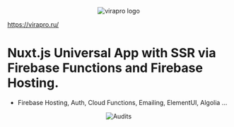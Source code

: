 <p align="center">
 <img src="https://firebasestorage.googleapis.com/v0/b/plumbing-prod.appspot.com/o/Asset%208.svg?alt=media&token=5803db4b-9e89-44f3-8295-b20fa43dcb5d" alt="virapro logo">
</p>

https://virapro.ru/

# Nuxt.js Universal App with SSR via Firebase Functions and Firebase Hosting.
 - Firebase Hosting, Auth, Cloud Functions, Emailing, ElementUI, Algolia ...


<p align="center">
 <img src="https://firebasestorage.googleapis.com/v0/b/plumbing-prod.appspot.com/o/Screen%20Shot%202018-07-24%20at%2012.46.44%20AM.png?alt=media&token=e5ed0806-7ccc-40a7-bc27-33c41a10dce8" alt="Audits">
</p>
